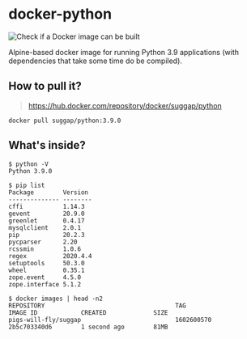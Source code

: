 # docker-python
![Check if a Docker image can be built](https://github.com/pigs-will-fly/docker-python/workflows/Check%20if%20a%20Docker%20image%20can%20be%20built/badge.svg)

Alpine-based docker image for running Python 3.9 applications (with dependencies that take some time do be compiled).

## How to pull it?

> https://hub.docker.com/repository/docker/suggap/python

```
docker pull suggap/python:3.9.0
```

## What's inside?

```
$ python -V
Python 3.9.0

$ pip list
Package        Version
-------------- --------
cffi           1.14.3
gevent         20.9.0
greenlet       0.4.17
mysqlclient    2.0.1
pip            20.2.3
pycparser      2.20
rcssmin        1.0.6
regex          2020.4.4
setuptools     50.3.0
wheel          0.35.1
zope.event     4.5.0
zope.interface 5.1.2

$ docker images | head -n2
REPOSITORY                                    TAG                 IMAGE ID            CREATED             SIZE
pigs-will-fly/suggap                          1602600570          2b5c703340d6        1 second ago        81MB
```
